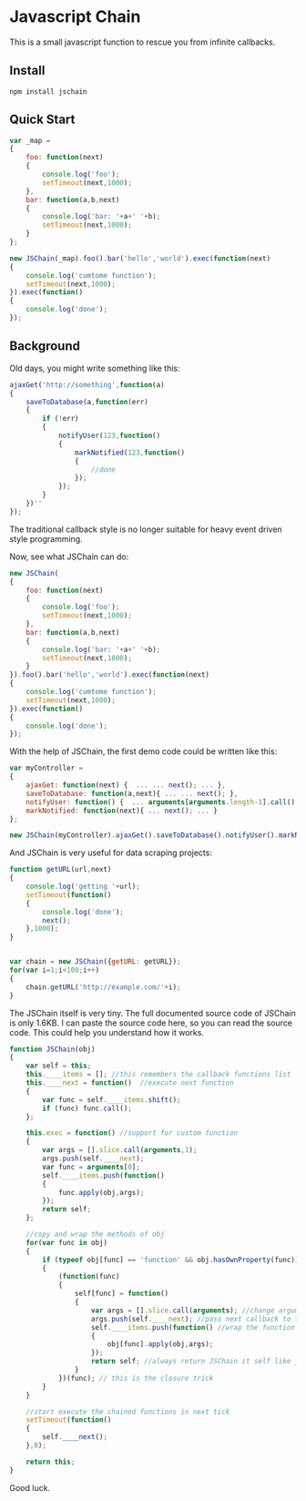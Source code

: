 # Javascript Chain #

This is a small javascript function to rescue you from infinite callbacks.

## Install ##

	npm install jschain

## Quick Start ##

```javascript
var _map = 
{
	foo: function(next)
	{
		console.log('foo');
		setTimeout(next,1000);
	},
	bar: function(a,b,next)
	{
		console.log('bar: '+a+' '+b);
		setTimeout(next,1000);
	}
};

new JSChain(_map).foo().bar('hello','world').exec(function(next)
{
	console.log('cumtome function');
	setTimeout(next,1000);
}).exec(function()
{
	console.log('done');
});
```


## Background ##

Old days, you might write something like this:
```javascript
ajaxGet('http://something',function(a)
{
	saveToDatabase(a,function(err)
	{
		if (!err)
		{
			notifyUser(123,function()
			{
				markNotified(123,function()
				{
					//done
				});
			});
		}
	})''
});
```
The traditional callback style is no longer suitable for heavy event driven style programming. 


Now, see what JSChain can do:

```javascript
new JSChain(
{
	foo: function(next)
	{
		console.log('foo');
		setTimeout(next,1000);
	},
	bar: function(a,b,next)
	{
		console.log('bar: '+a+' '+b);
		setTimeout(next,1000);
	}
}).foo().bar('hello','world').exec(function(next)
{
	console.log('cumtome function');
	setTimeout(next,1000);
}).exec(function()
{
	console.log('done');
});
```

With the help of JSChain, the first demo code could be written like this:
```javascript
var myController = 
{
	ajaxGet: function(next) {  ... ... next(); ... },
	saveToDatabase: function(a,next){ ... ... next(); },
	notifyUser: function() {  ... arguments[arguments.length-1].call(); ... },
	markNotified: function(next){ ... next(); ... }
};

new JSChain(myController).ajaxGet().saveToDatabase().notifyUser().markNotified();
```

And JSChain is very useful for data scraping projects:
```javascript
function getURL(url,next)
{
	console.log('getting '+url);
	setTimeout(function()
	{
		console.log('done');
		next();
	},1000);
}


var chain = new JSChain({getURL: getURL});
for(var i=1;i<100;i++)
{
	chain.getURL('http://example.com/'+i);
}
```

The JSChain itself is very tiny. The full documented source code of JSChain is only 1.6KB. I can paste the source code here, so you can read the source code. This could help you understand how it works.

```javascript
function JSChain(obj)
{
	var self = this;
	this.____items = []; //this remembers the callback functions list
	this.____next = function()  //execute next function
	{
		var func = self.____items.shift();
		if (func) func.call();
	};

	this.exec = function() //support for custom function
	{
		var args = [].slice.call(arguments,1);
		args.push(self.____next);
		var func = arguments[0];
		self.____items.push(function()
		{
			func.apply(obj,args);
		});
		return self;
	};

	//copy and wrap the methods of obj
	for(var func in obj)
	{
		if (typeof obj[func] == 'function' && obj.hasOwnProperty(func))
		{
			(function(func)
			{
				self[func] = function()
				{
					var args = [].slice.call(arguments); //change arguments as an array
					args.push(self.____next); //pass next callback to the last argument
					self.____items.push(function() //wrap the function and push into callbacks array
					{
						obj[func].apply(obj,args);
					});
					return self; //always return JSChain it self like jQuery
				}
			})(func); // this is the closure trick
		}
	}

	//start execute the chained functions in next tick
	setTimeout(function()
	{
		self.____next();
	},0);

	return this;
}
```

Good luck.

